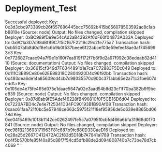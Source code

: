 # Deployment_Test


Successful deployed:
Key: 0x3d3cbc973389cb26f657686445bcc75662b415b656078503592ac8c1abb8810e (Source: node)
Output: No files changed, compilation skipped
Deployer: 0xBC989fDe9e54cAd2aB4392Af6dF60f04873A033A
Deployed to: 0x9C1a3D7c98dBf89C7f5D167F2219c29c2fe775a7
Transaction hash: 0xb5507afb8d0cf8e1c6b9b0f537beee6f22abcef03e59efeef8ae3af7456993c3
Key: 0x7726827caac94a7f9e1b160f7ea819f172f7b6f9d2a97f992c38edeab82d4110 (Source: documentation)
Output: No files changed, compilation skipped
Deployer: 0x36615cf349d7F6344891b1e7ca7C72883F5Dc049
Deployed to: 0x111C3E89Ce80e62EE88318C2804920D4c96f92bb
Transaction hash: 0x493dea6de14a85609cd4cb7c98035570c900c371abb65e2a71c31be607dedd1a
Key: 0x105de4e75fe465d075e1daae5647a02e3aad54b8d23cf1f70ba382b9f9bee839 (Source: node)
Output: No files changed, compilation skipped
Deployer: 0x87d6ab9fE5Adef46228fB490810f0F5CB16D6d04
Deployed to: 0x7220A7BD4c7e4e7f25341D34FC90193B1B90Af08
Transaction hash: 0xaac61faa721f0bc5e57948ce663c5975f21f18ef95956de5c639e8865bd0678d
Key: 0xe0415469c10f3b1142ce0262497fe5c7a0795f0cbfd466a6bfa31968d0f70841 (Source: node)
Output: No files changed, compilation skipped
Deployer: 0xc981B213603171963F81c687b9fc880D33CaeD16
Deployed to: 0x28a25d2667C412472AC2f83d5D18b7A7641a1789
Transaction hash: 0x4f5b570bfe85f40a95c86f7f54cd5dfb88de2d094808740b7c73be78d7cb4069
'''
